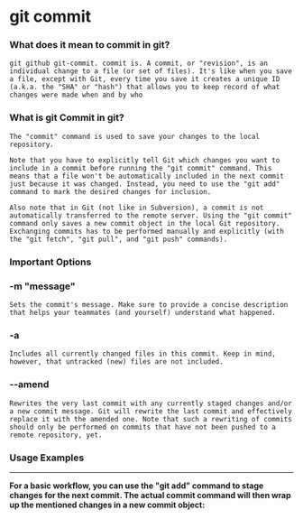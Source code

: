 # git commit

### What does it mean to commit in git?
`git github git-commit. commit is. A commit, or "revision", is an individual change to a file (or set of files). It's like when you save a file, except with Git, every time you save it creates a unique ID (a.k.a. the "SHA" or "hash") that allows you to keep record of what changes were made when and by who`

### What is git Commit in git?
`The "commit" command is used to save your changes to the local repository.`

`Note that you have to explicitly tell Git which changes you want to include in a commit before running the "git commit" command. This means that a file won't be automatically included in the next commit just because it was changed. Instead, you need to use the "git add" command to mark the desired changes for inclusion.`

`Also note that in Git (not like in Subversion), a commit is not automatically transferred to the remote server. Using the "git commit" command only saves a new commit object in the local Git repository. Exchanging commits has to be performed manually and explicitly (with the "git fetch", "git pull", and "git push" commands).`

### Important Options

### -m "message"
`Sets the commit's message. Make sure to provide a concise description that helps your teammates (and yourself) understand what happened.`

### -a
`Includes all currently changed files in this commit. Keep in mind, however, that untracked (new) files are not included.`

### --amend
`Rewrites the very last commit with any currently staged changes and/or a new commit message. Git will rewrite the last commit and effectively replace it with the amended one. Note that such a rewriting of commits should only be performed on commits that have not been pushed to a remote repository, yet.`

### Usage Examples
<hr>

**For a basic workflow, you can use the "git add" command to stage changes for the next commit. The actual commit command will then wrap up the mentioned changes in a new commit object:**
